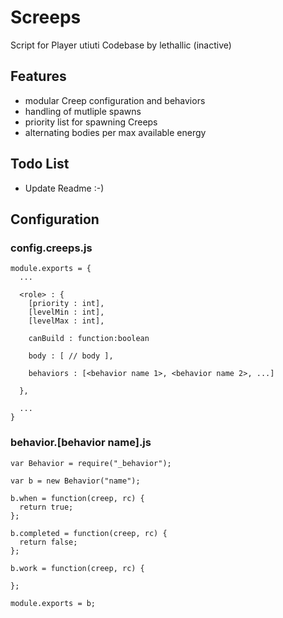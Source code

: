 # Screeps

Script for Player utiuti
Codebase by lethallic (inactive)

## Features

- modular Creep configuration and behaviors
- handling of mutliple spawns
- priority list for spawning Creeps
- alternating bodies per max available energy

## Todo List

- Update Readme :-)

## Configuration

### config.creeps.js

```
module.exports = {
  ...

  <role> : {
    [priority : int],
    [levelMin : int],
    [levelMax : int],

    canBuild : function:boolean

    body : [ // body ],

    behaviors : [<behavior name 1>, <behavior name 2>, ...]

  },

  ...
}
```

### behavior.[behavior name].js

```
var Behavior = require("_behavior");

var b = new Behavior("name");

b.when = function(creep, rc) {
  return true;
};

b.completed = function(creep, rc) {
  return false;
};

b.work = function(creep, rc) {

};

module.exports = b;
```
